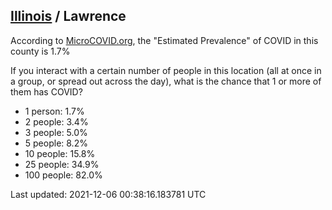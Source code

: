 
## [Illinois](/united-states/illinois) / Lawrence

According to [MicroCOVID.org](http://microcovid.org),
the "Estimated Prevalence" of COVID in this county is 1.7%

If you interact with a certain number of people in this location
(all at once in a group, or spread out across the day), what is the chance that
1 or more of them has COVID?

- 1 person: 1.7%
- 2 people: 3.4%
- 3 people: 5.0%
- 5 people: 8.2%
- 10 people: 15.8%
- 25 people: 34.9%
- 100 people: 82.0%

Last updated: 2021-12-06 00:38:16.183781 UTC
